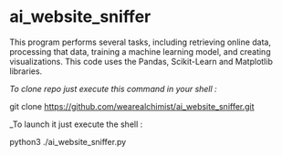 # ai_website_sniffer
This program performs several tasks, including retrieving online data, processing that data, training a machine learning model, and creating visualizations. This code uses the Pandas, Scikit-Learn and Matplotlib libraries.

_To clone repo just execute this command in your shell :_

git clone https://github.com/wearealchimist/ai_website_sniffer.git

_To launch it just execute the shell : 

python3 ./ai_website_sniffer.py

